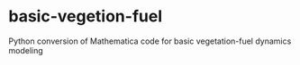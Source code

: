 # basic-vegetion-fuel
Python conversion of Mathematica code for basic vegetation-fuel dynamics modeling
